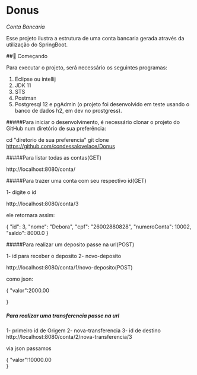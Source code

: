 # Donus

*Conta Bancaria*

Esse projeto ilustra a estrutura de uma conta bancaria gerada através da utilização do SpringBoot.

##🚀 Começando

Para executar o projeto, será necessário os seguintes programas:

1. Eclipse ou intellij
2. JDK 11
3. STS
4. Postman
5. Postgresql 12 e pgAdmin (o projeto foi desenvolvido em teste usando o banco de dados h2, em dev no prostgress).

#####Para iniciar o desenvolvimento, é necessário clonar o projeto do GitHub num diretório de sua preferência:

cd "diretorio de sua preferencia"
git clone https://github.com/condessalovelace/Donus

#####Para listar todas as contas(GET)

http://localhost:8080/conta/

#####Para trazer uma conta com seu respectivo id(GET)

1- digite o id

http://localhost:8080/conta/3

ele retornara assim:

{
    "id": 3,
    "nome": "Debora",
    "cpf": "26002880828",
    "numeroConta": 10002,
    "saldo": 8000.0
}

#####Para realizar um deposito passe na url(POST)

1- id para receber o deposito
2- novo-deposito

http://localhost:8080/conta/1/novo-deposito(POST)

como json: 

{
   "valor":2000.00 
    
}


##### Para realizar uma transferencia passe na url 
 1- primeiro id de Origem
 2- nova-transferencia
 3- id de destino
http://localhost:8080/conta/2/nova-transferencia/3

via json passamos 

{
   "valor":10000.00    
}

